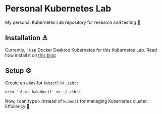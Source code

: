 # Personal Kubernetes Lab

My personal Kubernetes Lab repository for research and testing 🧪

## Installation ⚓

Currently, I use Docker Desktop Kubernetes for this Kubernetes Lab. Read how install it on [this blog](https://www.docker.com/blog/how-kubernetes-works-under-the-hood-with-docker-desktop/)

## Setup ⚙️

Create an alias for `kubectl` in `.zshrc`

```
echo 'alias k=kubectl' >> ~/.zshrc
```

Now, I can type `k` instead of `kubectl` for managing Kubernetes cluster. Efficiency 👏
